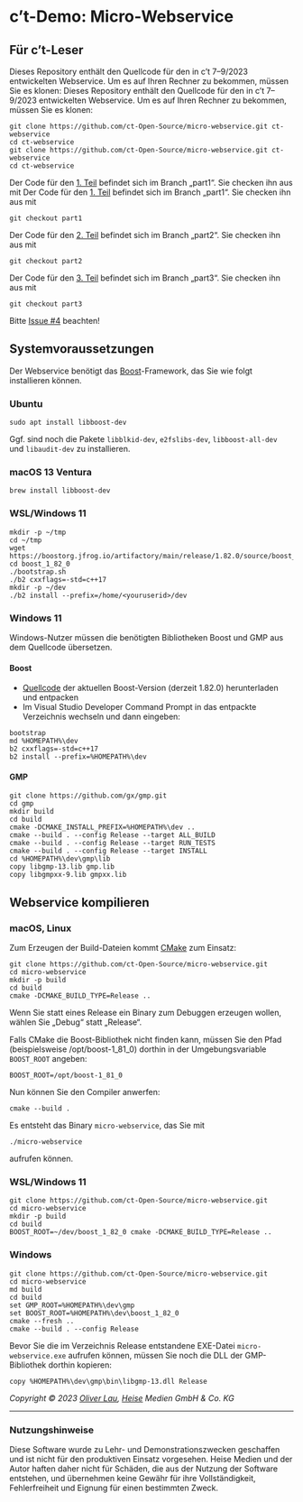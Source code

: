# c’t-Demo: Micro-Webservice

## Für c’t-Leser

Dieses Repository enthält den Quellcode für den in c’t 7–9/2023 entwickelten Webservice. Um es auf Ihren Rechner zu bekommen, müssen Sie es klonen:
Dieses Repository enthält den Quellcode für den in c’t 7–9/2023 entwickelten Webservice. Um es auf Ihren Rechner zu bekommen, müssen Sie es klonen:

```
git clone https://github.com/ct-Open-Source/micro-webservice.git ct-webservice
cd ct-webservice
git clone https://github.com/ct-Open-Source/micro-webservice.git ct-webservice
cd ct-webservice
```

Der Code für den [1. Teil](https://www.heise.de/select/ct/2023/7/2303016374942185339) befindet sich im Branch „part1“. Sie checken ihn aus mit
Der Code für den [1. Teil](https://www.heise.de/select/ct/2023/7/2303016374942185339) befindet sich im Branch „part1“. Sie checken ihn aus mit

```
git checkout part1
```

Der Code für den [2. Teil](https://www.heise.de/select/ct/2023/8/2303413085906187110) befindet sich im Branch „part2“. Sie checken ihn aus mit

```
git checkout part2
```

Der Code für den [3. Teil](https://www.heise.de/select/ct/2023/9/2305915484770006026) befindet sich im Branch „part3“. Sie checken ihn aus mit

```
git checkout part3
```

Bitte [Issue #4](https://github.com/ct-Open-Source/micro-webservice/issues/4) beachten!

## Systemvoraussetzungen

Der Webservice benötigt das [Boost](https://www.boost.org/)-Framework, das Sie wie folgt installieren können.

### Ubuntu

```
sudo apt install libboost-dev
```

Ggf. sind noch die Pakete `libblkid-dev`, `e2fslibs-dev`, `libboost-all-dev` und `libaudit-dev` zu installieren.

### macOS 13 Ventura

```
brew install libboost-dev
```

### WSL/Windows 11

```
mkdir -p ~/tmp
cd ~/tmp
wget https://boostorg.jfrog.io/artifactory/main/release/1.82.0/source/boost_1_82_0.tar.gz
cd boost_1_82_0
./bootstrap.sh
./b2 cxxflags=-std=c++17
mkdir -p ~/dev
./b2 install --prefix=/home/<youruserid>/dev
```

### Windows 11

Windows-Nutzer müssen die benötigten Bibliotheken Boost und GMP aus dem Quellcode übersetzen.

#### Boost

- [Quellcode](https://boostorg.jfrog.io/artifactory/main/release/1.82.0/source/) der aktuellen Boost-Version (derzeit 1.82.0) herunterladen und entpacken
- Im Visual Studio Developer Command Prompt in das entpackte Verzeichnis wechseln und dann eingeben:

```
bootstrap
md %HOMEPATH%\dev
b2 cxxflags=-std=c++17
b2 install --prefix=%HOMEPATH%\dev
```

#### GMP

```
git clone https://github.com/gx/gmp.git
cd gmp
mkdir build
cd build
cmake -DCMAKE_INSTALL_PREFIX=%HOMEPATH%\dev ..
cmake --build . --config Release --target ALL_BUILD
cmake --build . --config Release --target RUN_TESTS
cmake --build . --config Release --target INSTALL
cd %HOMEPATH%\dev\gmp\lib
copy libgmp-13.lib gmp.lib
copy libgmpxx-9.lib gmpxx.lib
```

## Webservice kompilieren

### macOS, Linux

Zum Erzeugen der Build-Dateien kommt [CMake](https://cmake.org/) zum Einsatz:

```
git clone https://github.com/ct-Open-Source/micro-webservice.git
cd micro-webservice
mkdir -p build
cd build
cmake -DCMAKE_BUILD_TYPE=Release ..
```

Wenn Sie statt eines Release ein Binary zum Debuggen erzeugen wollen, wählen Sie „Debug“ statt „Release“.

Falls CMake die Boost-Bibliothek nicht finden kann, müssen Sie den Pfad (beispielsweise /opt/boost-1_81_0) dorthin in der Umgebungsvariable `BOOST_ROOT` angeben:

```
BOOST_ROOT=/opt/boost-1_81_0
```

Nun können Sie den Compiler anwerfen:

```
cmake --build .
```

Es entsteht das Binary `micro-webservice`, das Sie mit

```
./micro-webservice
```

aufrufen können.

### WSL/Windows 11

```
git clone https://github.com/ct-Open-Source/micro-webservice.git
cd micro-webservice
mkdir -p build
cd build
BOOST_ROOT=~/dev/boost_1_82_0 cmake -DCMAKE_BUILD_TYPE=Release ..
```


### Windows

```
git clone https://github.com/ct-Open-Source/micro-webservice.git
cd micro-webservice
md build
cd build
set GMP_ROOT=%HOMEPATH%\dev\gmp
set BOOST_ROOT=%HOMEPATH%\dev\boost_1_82_0
cmake --fresh ..
cmake --build . --config Release
```

Bevor Sie die im Verzeichnis Release entstandene EXE-Datei `micro-webservice.exe` aufrufen können, müssen Sie noch die DLL der GMP-Bibliothek dorthin kopieren:

```
copy %HOMEPATH%\dev\gmp\bin\libgmp-13.dll Release
```

_Copyright ©️ 2023 [Oliver Lau](mailto:ola@ct.de), [Heise](https://www.heise.de/) Medien GmbH & Co. KG_

--- 

### Nutzungshinweise

Diese Software wurde zu Lehr- und Demonstrationszwecken geschaffen und ist nicht für den produktiven Einsatz vorgesehen. Heise Medien und der Autor haften daher nicht für Schäden, die aus der Nutzung der Software entstehen, und übernehmen keine Gewähr für ihre Vollständigkeit, Fehlerfreiheit und Eignung für einen bestimmten Zweck.
